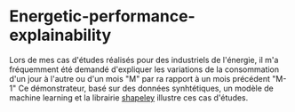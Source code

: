 # Energetic-performance-explainability

Lors de mes cas d'études réalisés pour des industriels de l'énergie, il m'a fréquemment été demandé d'expliquer les variations
de la consommation d'un jour à l'autre ou d'un mois "M" par ra rapport à un mois précédent "M-1"
Ce démonstrateur, basé sur des données synhtétiques, un modèle de machine learning et la librairie [shapeley](https://shap.readthedocs.io/en/latest/example_notebooks/overviews/An%20introduction%20to%20explainable%20AI%20with%20Shapley%20values.html) illustre ces cas d'études.